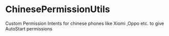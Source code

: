 # ChinesePermissionUtils
Custom Permission Intents for chinese phones like Xiomi ,Oppo etc. to give AutoStart permissions
